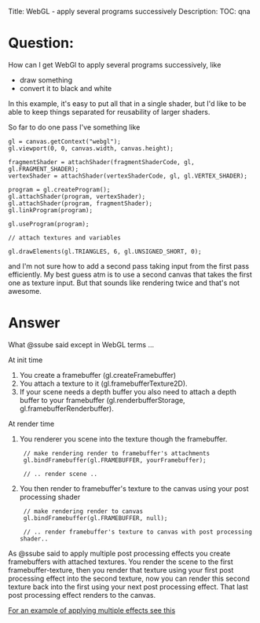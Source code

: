 Title: WebGL - apply several programs successively
Description:
TOC: qna

# Question:

How can I get WebGl to apply several programs successively, like

 - draw something
 - convert it to black and white

In this example, it's easy to put all that in a single shader, but I'd like to be able to keep things separated for reusability of larger shaders.

So far to do one pass I've something like

    gl = canvas.getContext("webgl");
    gl.viewport(0, 0, canvas.width, canvas.height);
    
    fragmentShader = attachShader(fragmentShaderCode, gl, gl.FRAGMENT_SHADER);
    vertexShader = attachShader(vertexShaderCode, gl, gl.VERTEX_SHADER);
    
    program = gl.createProgram();
    gl.attachShader(program, vertexShader);
    gl.attachShader(program, fragmentShader);
    gl.linkProgram(program);
    
    gl.useProgram(program);
    
    // attach textures and variables
    
    gl.drawElements(gl.TRIANGLES, 6, gl.UNSIGNED_SHORT, 0);
    
and I'm not sure how to add a second pass taking input from the first pass efficiently. My best guess atm is to use a second canvas that takes the first one as texture input. But that sounds like rendering twice and that's not awesome.

# Answer

What @ssube said except in WebGL terms ...

At init time

1. You create a framebuffer (gl.createFramebuffer)
2. You attach a texture to it (gl.framebufferTexture2D). 
3. If your scene needs a depth buffer you also need to attach a depth buffer to your framebuffer (gl.renderbufferStorage, gl.framebufferRenderbuffer). 

At render time

1. You renderer you scene into the texture though the framebuffer.

        // make rendering render to framebuffer's attachments
        gl.bindFramebuffer(gl.FRAMEBUFFER, yourFramebuffer);

        // .. render scene ..

2. You then render to framebuffer's texture to the canvas using your post processing shader

        // make rendering render to canvas
        gl.bindFramebuffer(gl.FRAMEBUFFER, null);

        // .. render framebuffer's texture to canvas with post processing shader..

As @ssube said to apply multiple post processing effects you create framebuffers with attached textures. You render the scene to the first framebuffer-texture, then you render that texture using your first post processing effect into the second texture, now you can render this second texture back into the first using your next post processing effect. That last post processing effect renders to the canvas.
 
[For an example of applying multiple effects see this](http://webglfundamentals.org/webgl/lessons/webgl-image-processing-continued.html)

